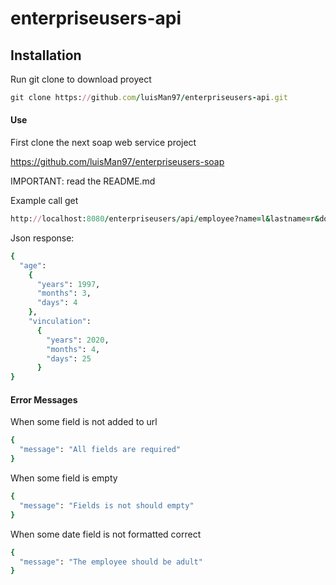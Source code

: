 # enterpriseusers-api

## Installation
Run git clone to download proyect

```ruby
git clone https://github.com/luisMan97/enterpriseusers-api.git
```

#### Use
First clone the next soap web service project

https://github.com/luisMan97/enterpriseusers-soap

IMPORTANT: read the README.md

Example call get

```ruby
http://localhost:8080/enterpriseusers/api/employee?name=l&lastname=r&document_type=c&document=1&birth=1997-04-04&vinculation=2020-05-25&position=d&salary=1.0
```

Json response:

```ruby
{
  "age":
    {
      "years": 1997,
      "months": 3,
      "days": 4
    },
    "vinculation":
      {
        "years": 2020,
        "months": 4,
        "days": 25
      }
}
```

#### Error Messages
When some field is not added to url

```ruby
{
  "message": "All fields are required"
}
```


When some field is empty

```ruby
{
  "message": "Fields is not should empty"
}
```



When some date field is not formatted correct
```ruby
{
  "message": "The employee should be adult"
}
